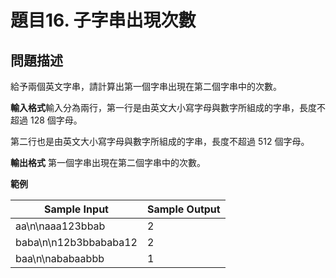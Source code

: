 # 題目16. 子字串出現次數

## 問題描述

給予兩個英文字串，請計算出第一個字串出現在第二個字串中的次數。

**輸入格式**輸入分為兩行，第一行是由英文大小寫字母與數字所組成的字串，長度不超過 128 個字母。

第二行也是由英文大小寫字母與數字所組成的字串，長度不超過 512 個字母。

**輸出格式**
第一個字串出現在第二個字串中的次數。

**範例**

| Sample Input          | Sample Output |
| --------------------- | ------------- |
| aa\n\naaa123bbab      | 2             |
| baba\n\n12b3bbababa12 | 2             |
| baa\n\nababaabbb      | 1             |

